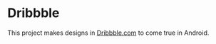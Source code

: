 # Dribbble
This project makes designs in [Dribbble.com](https://dribbble.com/) to come true in Android.
